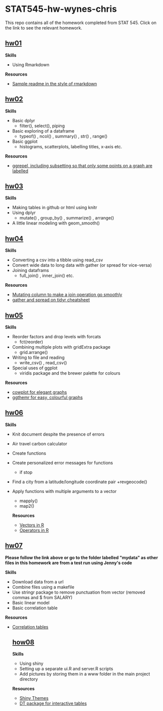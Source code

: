 # STAT545-hw-wynes-chris

This repo contains all of the homework completed from STAT 545. Click on the link to see the relevant homework.

## [hw01](https://github.com/swynes/STAT545-hw01-wynes-chris)
  **Skills**
  - Using Rmarkdown
  
  **Resources**
  - [Sample readme in the style of rmarkdown](https://raw.githubusercontent.com/STAT545-UBC/STAT545-UBC.github.io/master/hw01_sample_readme.md)

## [hw02](https://github.com/swynes/STAT545-hw-wynes-chris/tree/master/hw02)

  **Skills**
  - Basic dplyr
    + filter(), select(), piping
  - Basic exploring of a dataframe
    + typeof() , ncol() , summary() , str() , range()
  - Basic ggplot
    + histograms, scatterplots, labelling titles, x-axis etc.
    
   **Resources**
   - [ggrepel, including subsetting so that only some points on a graph are labelled](https://cran.r-project.org/web/packages/ggrepel/vignettes/ggrepel.html)

## [hw03](https://github.com/swynes/STAT545-hw-wynes-chris/tree/master/hw03)
   
  **Skills**
  - Making tables in github or html using knitr
  - Using dplyr
    + mutate() , group_by() , summarize() , arrange()
  - A little linear modeling with geom_smooth()

## [hw04](https://github.com/swynes/STAT545-hw-wynes-chris/tree/master/hw04)
  
  **Skills**
  - Converting a csv into a tibble using read_csv
  - Convert wide data to long data with gather (or spread for vice-versa)
  - Joining dataframs
    + full_join() , inner_join() etc.

  **Resources**
  - [Mutating column to make a join operation go smoothly](https://stackoverflow.com/questions/43126096/change-select-columns-from-character-to-integers)
  - [gather and spread on tidyr cheatsheet](https://stackoverflow.com/questions/43126096/change-select-columns-from-character-to-integers)



## [hw05](https://github.com/swynes/STAT545-hw-wynes-chris/tree/master/hw05)
 
 **Skills**
  - Reorder factors and drop levels with forcats
    + fct(reorder)
  - Combining multiple plots with gridExtra package 
    + grid.arrange()
  - Writing to file and reading
    + write_csv() , read_csv()
  - Special uses of ggplot
      + viridis package and the brewer palette for colours
          
  **Resources**  
  - [cowplot for elegant graphs](https://cran.r-project.org/web/packages/cowplot/vignettes/introduction.html)
  - [ggthemr for easy, colourful graphs](https://www.rdocumentation.org/packages/ggthemr/versions/1.1.0)


## [hw06](https://github.com/swynes/STAT545-hw-wynes-chris/tree/master/hw06)
 
 **Skills**
 - Knit document despite the presence of errors
 - Air travel carbon calculator
 - Create functions
 - Create personalized error messages for functions
   + if stop
 - Find a city from a latitude/longitude coordinate pair
   +revgeocode()
 - Apply functions with multiple arguments to a vector
   + mapply()
   + map2()
   
   **Resources**
   - [Vectors in R](http://www.noamross.net/blog/2014/4/16/vectorization-in-r--why.html)
   - [Operators in R](https://www.statmethods.net/management/operators.html)
   
  ## [hw07](https://github.com/swynes/STAT545-hw-wynes-chris/tree/master/hw07/mydata)
  **Please follow the link above or go to the folder labelled "mydata" as other files in this homework are from a test run using Jenny's code**
  
  **Skills**
  - Download data from a url
  - Combine files using a makefile
  - Use stringr package to remove punctuation from vector (removed commas and $ from SALARY)
  - Basic linear model
  - Basic correlation table
  
  **Resources**
- [Correlation tables](https://rstudio-pubs-static.s3.amazonaws.com/240657_5157ff98e8204c358b2118fa69162e18.html)

  ## [how08](https://github.com/swynes/STAT545-hw-wynes-chris/tree/master/hw08)
  
  **Skills**
  - Using shiny
  - Setting up a separate ui.R and server.R scripts
  - Add pictures by storing them in a www folder in the main project directory
  
  **Resources**
  - [Shiny Themes](https://rstudio.github.io/shinythemes/)
  - [DT package for interactive tables](https://cran.r-project.org/web/packages/DT/DT.pdf)
